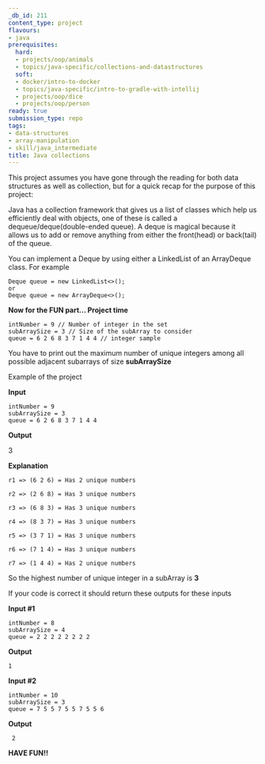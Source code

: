 ```yaml
---
_db_id: 211
content_type: project
flavours:
- java
prerequisites:
  hard:
  - projects/oop/animals
  - topics/java-specific/collections-and-datastructures
  soft:
  - docker/intro-to-docker
  - topics/java-specific/intro-to-gradle-with-intellij
  - projects/oop/dice
  - projects/oop/person
ready: true
submission_type: repo
tags:
- data-structures
- array-manipulation
- skill/java_intermediate
title: Java collections
---
```


This project assumes you have gone through the reading for both data structures as well as collection, but for a quick recap for the purpose of this project:

Java has a collection framework that gives us a list of classes which help us efficiently deal with objects, one of these is called a dequeue/deque(double-ended queue). A deque is magical because it allows us to add or remove anything from either the front(head) or back(tail) of the queue.

You can implement a Deque by using either a LinkedList of an ArrayDeque class. For example

```
Deque queue = new LinkedList<>();
or
Deque queue = new ArrayDeque<>();
```

**Now for the FUN part... Project time**

```
intNumber = 9 // Number of integer in the set
subArraySize = 3 // Size of the subArray to consider
queue = 6 2 6 8 3 7 1 4 4 // integer sample
```

You have to print out the maximum number of unique integers among all possible adjacent subarrays of size **subArraySize**

Example of the project

**Input**

```
intNumber = 9
subArraySize = 3
queue = 6 2 6 8 3 7 1 4 4
```

**Output**

3

**Explanation**

```
r1 => (6 2 6) = Has 2 unique numbers

r2 => (2 6 8) = Has 3 unique numbers

r3 => (6 8 3) = Has 3 unique numbers

r4 => (8 3 7) = Has 3 unique numbers

r5 => (3 7 1) = Has 3 unique numbers

r6 => (7 1 4) = Has 3 unique numbers

r7 => (1 4 4) = Has 2 unique numbers
```

So the highest number of unique integer in a subArray is **3**

If your code is correct it should return these outputs for these inputs

**Input #1**

```
intNumber = 8
subArraySize = 4
queue = 2 2 2 2 2 2 2 2
```

**Output**

```
1
```

**Input #2**

```
intNumber = 10
subArraySize = 3
queue = 7 5 5 7 5 5 7 5 5 6
```

**Output**

```
 2
```

**HAVE FUN!!**